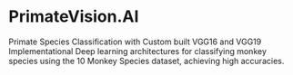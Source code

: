 # PrimateVision.AI
Primate Species Classification with Custom built VGG16 and VGG19 Implementational Deep learning architectures for classifying monkey species using the 10 Monkey Species dataset, achieving high accuracies.
